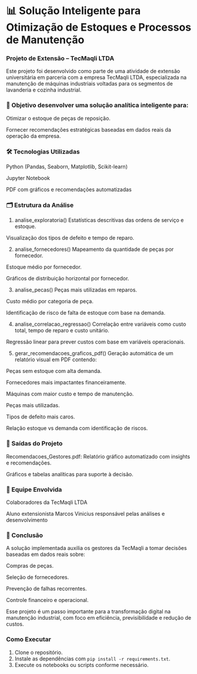 # 📊 Solução Inteligente para Otimização de Estoques e Processos de Manutenção
### Projeto de Extensão – TecMaqli LTDA
Este projeto foi desenvolvido como parte de uma atividade de extensão universitária em parceria com a empresa TecMaqli LTDA, especializada na manutenção de máquinas industriais voltadas para os segmentos de lavanderia e cozinha industrial.

### 🎯 Objetivo desenvolver uma solução analítica inteligente para:

Otimizar o estoque de peças de reposição.

Fornecer recomendações estratégicas baseadas em dados reais da operação da empresa.

### 🛠️ Tecnologias Utilizadas

Python (Pandas, Seaborn, Matplotlib, Scikit-learn)

Jupyter Notebook

PDF com gráficos e recomendações automatizadas

### 🗂️ Estrutura da Análise
1. analise_exploratoria()
Estatísticas descritivas das ordens de serviço e estoque.

Visualização dos tipos de defeito e tempo de reparo.

2. analise_fornecedores()
Mapeamento da quantidade de peças por fornecedor.

Estoque médio por fornecedor.

Gráficos de distribuição horizontal por fornecedor.

3. analise_pecas()
Peças mais utilizadas em reparos.

Custo médio por categoria de peça.

Identificação de risco de falta de estoque com base na demanda.

4. analise_correlacao_regressao()
Correlação entre variáveis como custo total, tempo de reparo e custo unitário.

Regressão linear para prever custos com base em variáveis operacionais.

5. gerar_recomendacoes_graficos_pdf()
Geração automática de um relatório visual em PDF contendo:

Peças sem estoque com alta demanda.

Fornecedores mais impactantes financeiramente.

Máquinas com maior custo e tempo de manutenção.

Peças mais utilizadas.

Tipos de defeito mais caros.

Relação estoque vs demanda com identificação de riscos.

### 📁 Saídas do Projeto
Recomendacoes_Gestores.pdf: Relatório gráfico automatizado com insights e recomendações.

Gráficos e tabelas analíticas para suporte à decisão.

### 👥 Equipe Envolvida
Colaboradores da TecMaqli LTDA

Aluno extensionista Marcos Vinicius responsável pelas análises e desenvolvimento

### 🧠 Conclusão
A solução implementada auxilia os gestores da TecMaqli a tomar decisões baseadas em dados reais sobre:

Compras de peças.

Seleção de fornecedores.

Prevenção de falhas recorrentes.

Controle financeiro e operacional.

Esse projeto é um passo importante para a transformação digital na manutenção industrial, com foco em eficiência, previsibilidade e redução de custos.


### Como Executar

1. Clone o repositório.
2. Instale as dependências com `pip install -r requirements.txt`.
3. Execute os notebooks ou scripts conforme necessário.
